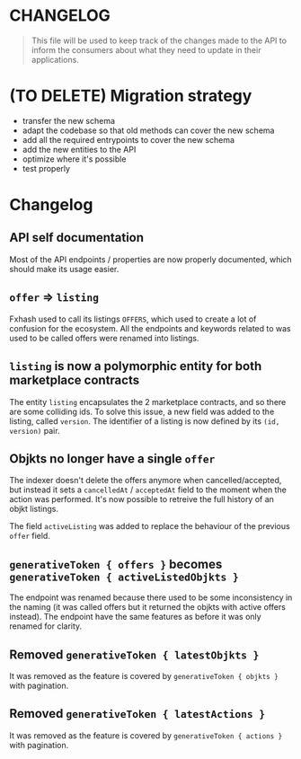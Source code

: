 CHANGELOG
=======

> This file will be used to keep track of the changes made to the API to inform the consumers about what they need to update in their applications.


# (TO DELETE) Migration strategy

* transfer the new schema
* adapt the codebase so that old methods can cover the new schema
* add all the required entrypoints to cover the new schema
* add the new entities to the API
* optimize where it's possible
* test properly


# Changelog

## API self documentation

Most of the API endpoints / properties are now properly documented, which should make its usage easier.


## `offer` => `listing`

Fxhash used to call its listings `OFFERS`, which used to create a lot of confusion for the ecosystem. All the endpoints and keywords related to was used to be called offers were renamed into listings.


## `listing` is now a polymorphic entity for both marketplace contracts

The entity `listing` encapsulates the 2 marketplace contracts, and so there are some colliding ids. To solve this issue, a new field was added to the listing, called `version`. The identifier of a listing is now defined by its `(id, version)` pair.


## Objkts no longer have a single `offer`

The indexer doesn't delete the offers anymore when cancelled/accepted, but instead it sets a `cancelledAt` / `acceptedAt` field to the moment when the action was performed. It's now possible to retreive the full history of an objkt listings.

The field `activeListing` was added to replace the behaviour of the previous `offer` field.


## `generativeToken { offers }` becomes `generativeToken { activeListedObjkts }` 

The endpoint was renamed because there used to be some inconsistency in the naming (it was called offers but it returned the objkts with active offers instead). The endpoint have the same features as before it was only renamed for clarity.


## Removed `generativeToken { latestObjkts }` 

It was removed as the feature is covered by `generativeToken { objkts }` with pagination.


## Removed `generativeToken { latestActions }`

It was removed as the feature is covered by `generativeToken { actions }` with pagination.
